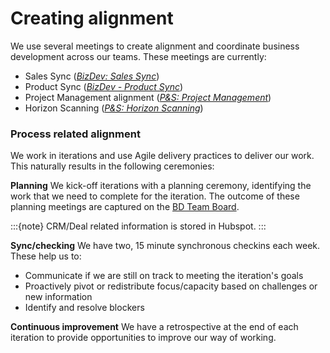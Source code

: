 # Creating alignment

We use several meetings to create alignment and coordinate business development across our teams.
These meetings are currently:

-   Sales Sync (_[BizDev: Sales Sync](meetings/sales-sync.md)_)
-   Product Sync (_[BizDev - Product Sync](meetings/product-sync.md)_)
-   Project Management alignment (_[P&S: Project Management](meetings/project-management-alignment.md)_)
-   Horizon Scanning (_[P&S: Horizon Scanning](meetings/horizon-scanning.md)_)

### Process related alignment

We work in iterations and use Agile delivery practices to deliver our work.
This naturally results in the following ceremonies:

**Planning**
We kick-off iterations with a planning ceremony, identifying the work that we need to complete for the iteration.
The outcome of these planning meetings are captured on the [BD Team Board](https://github.com/orgs/2i2c-org/projects/61/views/1?filterQuery=).

:::{note}
CRM/Deal related information is stored in Hubspot.
:::

**Sync/checking**
We have two, 15 minute synchronous checkins each week. These help us to:

-   Communicate if we are still on track to meeting the iteration's goals
-   Proactively pivot or redistribute focus/capacity based on challenges or new information
-   Identify and resolve blockers

**Continuous improvement**
We have a retrospective at the end of each iteration to provide opportunities to improve our way of working.
